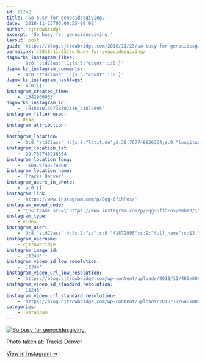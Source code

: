 ```yaml
---
id: 11242
title: 'So busy for genocidesgiving.'
date: '2018-11-23T00:00:55-08:00'
author: cjtrowbridge
excerpt: 'So busy for genocidesgiving.'
layout: post
guid: 'https://blog.cjtrowbridge.com/2018/11/23/so-busy-for-genocidesgiving/'
permalink: /2018/11/23/so-busy-for-genocidesgiving/
dsgnwrks_instagram_likes:
    - 'O:8:"stdClass":1:{s:5:"count";i:0;}'
dsgnwrks_instagram_comments:
    - 'O:8:"stdClass":1:{s:5:"count";i:0;}'
dsgnwrks_instagram_hashtags:
    - 'a:0:{}'
instagram_created_time:
    - '1542960055'
dsgnwrks_instagram_id:
    - '1918810139738307116_41872995'
instagram_filter_used:
    - Rise
instagram_attribution:
    - ''
instagram_location:
    - 'O:8:"stdClass":4:{s:8:"latitude";d:39.767748936364;s:9:"longitude";d:-104.9748274988;s:4:"name";s:13:"Tracks Denver";s:2:"id";i:494850;}'
instagram_location_lat:
    - '39.767748936364'
instagram_location_long:
    - '-104.9748274988'
instagram_location_name:
    - 'Tracks Denver'
instagram_users_in_photo:
    - 'a:0:{}'
instagram_link:
    - 'https://www.instagram.com/p/Bqg-6fihPos/'
instagram_embed_code:
    - "\n<iframe src=\"https://www.instagram.com/p/Bqg-6fihPos/embed/\" width=\"612\" height=\"710\" frameborder=\"0\" scrolling=\"no\" allowtransparency=\"true\" class=\"insta-image-embed\"></iframe>\n"
instagram_type:
    - video
instagram_user:
    - 'O:8:"stdClass":4:{s:2:"id";s:8:"41872995";s:9:"full_name";s:13:"CJ Trowbridge";s:15:"profile_picture";s:141:"https://scontent.cdninstagram.com/vp/d092ebfdf7d7b69ffa8c0aebfde742bc/5C7E7A1C/t51.2885-19/s150x150/13724650_1188772791164794_142557231_a.jpg";s:8:"username";s:12:"cjtrowbridge";}'
instagram_username:
    - cjtrowbridge
instagram_image_id:
    - '11243'
instagram_video_id_low_resolution:
    - '11244'
instagram_video_url_low_resolution:
    - 'https://blog.cjtrowbridge.com/wp-content/uploads/2018/11/480x600-video-1542960055.mp4'
instagram_video_id_standard_resolution:
    - '11245'
instagram_video_url_standard_resolution:
    - 'https://blog.cjtrowbridge.com/wp-content/uploads/2018/11/640x800-video-1542960055.mp4'
categories:
    - Instagram
---
```


[![So busy for genocidesgiving.](https://blog.cjtrowbridge.com/wp-content/uploads/2018/11/so-busy-for-genocidesgiving-1-1.jpg)](https://www.instagram.com/p/Bqg-6fihPos/)

Photo taken at: Tracks Denver

[View in Instagram ⇒](https://www.instagram.com/p/Bqg-6fihPos/)
